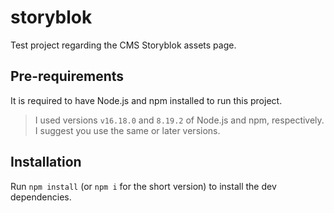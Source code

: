 # storyblok

Test project regarding the CMS Storyblok assets page.

## Pre-requirements

It is required to have Node.js and npm installed to run this project.

> I used versions `v16.18.0` and `8.19.2` of Node.js and npm, respectively. I suggest you use the same or later versions.

## Installation

Run `npm install` (or `npm i` for the short version) to install the dev dependencies.
